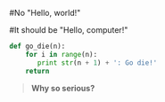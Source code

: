 #No "Hello, world!"

#It should be "Hello, computer!"

```python
def go_die(n):
    for i in range(n):
       print str(n + 1) + ': Go die!'
    return
```

>**Why so serious?**
